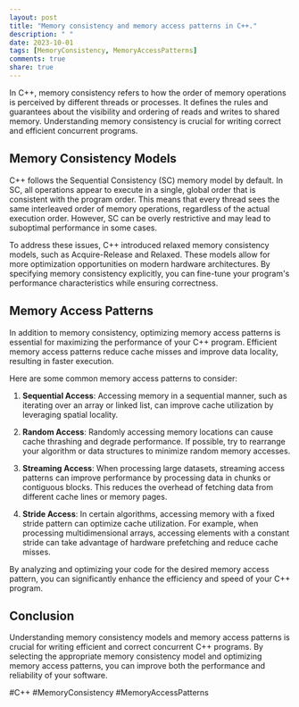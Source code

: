 ```yaml
---
layout: post
title: "Memory consistency and memory access patterns in C++."
description: " "
date: 2023-10-01
tags: [MemoryConsistency, MemoryAccessPatterns]
comments: true
share: true
---
```


In C++, memory consistency refers to how the order of memory operations is perceived by different threads or processes. It defines the rules and guarantees about the visibility and ordering of reads and writes to shared memory. Understanding memory consistency is crucial for writing correct and efficient concurrent programs.

## Memory Consistency Models

C++ follows the Sequential Consistency (SC) memory model by default. In SC, all operations appear to execute in a single, global order that is consistent with the program order. This means that every thread sees the same interleaved order of memory operations, regardless of the actual execution order. However, SC can be overly restrictive and may lead to suboptimal performance in some cases.

To address these issues, C++ introduced relaxed memory consistency models, such as Acquire-Release and Relaxed. These models allow for more optimization opportunities on modern hardware architectures. By specifying memory consistency explicitly, you can fine-tune your program's performance characteristics while ensuring correctness.

## Memory Access Patterns

In addition to memory consistency, optimizing memory access patterns is essential for maximizing the performance of your C++ program. Efficient memory access patterns reduce cache misses and improve data locality, resulting in faster execution.

Here are some common memory access patterns to consider:

1. **Sequential Access**: Accessing memory in a sequential manner, such as iterating over an array or linked list, can improve cache utilization by leveraging spatial locality.

2. **Random Access**: Randomly accessing memory locations can cause cache thrashing and degrade performance. If possible, try to rearrange your algorithm or data structures to minimize random memory accesses.

3. **Streaming Access**: When processing large datasets, streaming access patterns can improve performance by processing data in chunks or contiguous blocks. This reduces the overhead of fetching data from different cache lines or memory pages.

4. **Stride Access**: In certain algorithms, accessing memory with a fixed stride pattern can optimize cache utilization. For example, when processing multidimensional arrays, accessing elements with a constant stride can take advantage of hardware prefetching and reduce cache misses.

By analyzing and optimizing your code for the desired memory access pattern, you can significantly enhance the efficiency and speed of your C++ program.

## Conclusion

Understanding memory consistency models and memory access patterns is crucial for writing efficient and correct concurrent C++ programs. By selecting the appropriate memory consistency model and optimizing memory access patterns, you can improve both the performance and reliability of your software. 

#C++ #MemoryConsistency #MemoryAccessPatterns